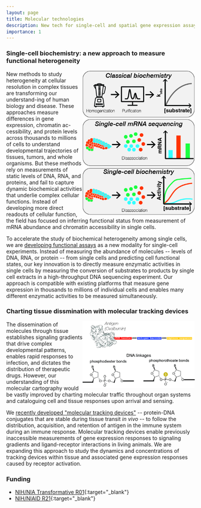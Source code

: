 ```yaml
---
layout: page
title: Molecular technologies
description: New tech for single-cell and spatial gene expression assays
importance: 1
---
```


### Single-cell biochemistry: a new approach to measure functional heterogeneity

<img style="float: right; max-width: 300px" src="/assets/img/sc-biochemistry.jpg">

New methods to study heterogeneity at cellular resolution in complex
tissues are transforming our understand-ing of human biology and disease.
These approaches measure differences in gene expression, chromatin
ac-cessibility, and protein levels across thousands to millions of cells
to understand developmental trajectories of tissues, tumors, and whole
organisms. But these methods rely on measurements of static levels of DNA,
RNA, and proteins, and fail to capture dynamic biochemical activities that
underlie complex cellular functions. Instead of developing more direct
readouts of cellular function, the field has focused on inferring
functional status from measurement of mRNA abundance and chromatin
accessibility in single cells.

To accelerate the study of biochemical heterogeneity among single cells,
we are [developing functional
assays](https://pubmed.ncbi.nlm.nih.gov/32286626/) as a new modality for
single-cell experiments. Instead of measuring the abundance of molecules
-- levels of DNA, RNA, or protein -- from single cells and predicting cell
functional states, our key innovation is to directly measure enzymatic
activities in single cells by measuring the conversion of substrates to
products by single cell extracts in a high-throughput DNA sequencing
experiment. Our approach is compatible with existing platforms that
measure gene expression in thousands to millions of individual cells and
enables many different enzymatic activities to be measured simultaneously.

### Charting tissue dissmination with molecular tracking devices

<img style="float: right; max-width: 300px" src="/assets/img/tracking-device.jpg">

The dissemination of molecules through tissue establishes signaling
gradients that drive complex developmental patterns, enables rapid
responses to infection, and dictates the distribution of therapeutic
drugs. However, our understanding of this molecular cartography would be
vastly improved by charting molecular traffic throughout organ systems and
cataloguing cell and tissue responses upon arrival and sensing.

We [recently developed "molecular tracking
devices"](https://pubmed.ncbi.nlm.nih.gov/33843587/) -- protein-DNA
conjugates that are stable during tissue transit *in vivo* -- to follow
the distribution, acquisition, and retention of antigen in the immune
system during an immune response. Molecular tracking devices enable
previously inaccessible measurements of gene expression responses to
signaling gradients and ligand-receptor interactions in living animals. We
are expanding this approach to study the dynamics and concentrations of
tracking devices within tissue and associated gene expression responses
caused by receptor activation.

### Funding

- [NIH/NIA Transformative R01](https://reporter.nih.gov/search/JVJbnKPKPEmsn4iajmiqig/project-details/10263944){:target="_blank"}
- [NIH/NIAID R21](https://reporter.nih.gov/search/HH46I88QtUOO7kXMtKO1fg/project-details/10105545){:target="_blank"}

